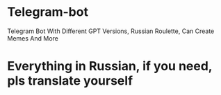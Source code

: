 # Telegram-bot
Telegram Bot With Different GPT Versions, Russian Roulette, Can Create Memes And More
# Everything in Russian, if you need, pls translate yourself
